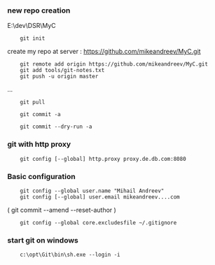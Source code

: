 


### new repo creation
E:\dev\DSR\MyC

        git init

create my repo at server : https://github.com/mikeandreev/MyC.git

        git remote add origin https://github.com/mikeandreev/MyC.git
        git add tools/git-notes.txt
        git push -u origin master

...

        git pull

        git commit -a

        git commit --dry-run -a

### git with http proxy

        git config [--global] http.proxy proxy.de.db.com:8080

### Basic configuration

        git config --global user.name "Mihail Andreev"
        git config [--global] user.email mikeandreev....com

(    git commit --amend --reset-author )

        git config --global core.excludesfile ~/.gitignore

### start git on windows

        c:\opt\Git\bin\sh.exe --login -i


